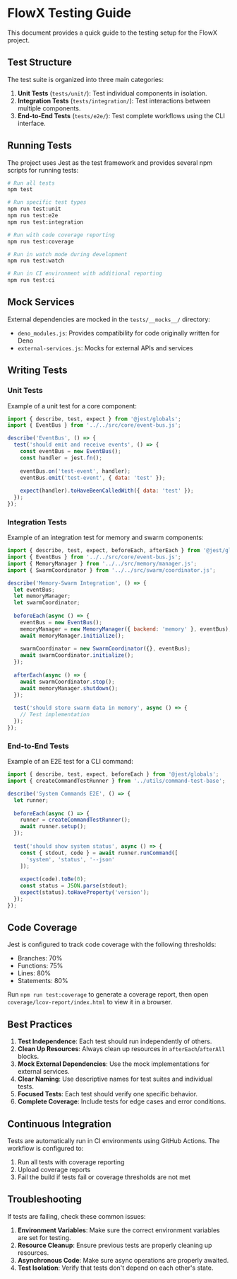 # FlowX Testing Guide

This document provides a quick guide to the testing setup for the FlowX project.

## Test Structure

The test suite is organized into three main categories:

1. **Unit Tests** (`tests/unit/`): Test individual components in isolation.
2. **Integration Tests** (`tests/integration/`): Test interactions between multiple components.
3. **End-to-End Tests** (`tests/e2e/`): Test complete workflows using the CLI interface.

## Running Tests

The project uses Jest as the test framework and provides several npm scripts for running tests:

```bash
# Run all tests
npm test

# Run specific test types
npm run test:unit
npm run test:e2e
npm run test:integration

# Run with code coverage reporting
npm run test:coverage

# Run in watch mode during development
npm run test:watch

# Run in CI environment with additional reporting
npm run test:ci
```

## Mock Services

External dependencies are mocked in the `tests/__mocks__/` directory:

- `deno_modules.js`: Provides compatibility for code originally written for Deno
- `external-services.js`: Mocks for external APIs and services

## Writing Tests

### Unit Tests

Example of a unit test for a core component:

```javascript
import { describe, test, expect } from '@jest/globals';
import { EventBus } from '../../src/core/event-bus.js';

describe('EventBus', () => {
  test('should emit and receive events', () => {
    const eventBus = new EventBus();
    const handler = jest.fn();
    
    eventBus.on('test-event', handler);
    eventBus.emit('test-event', { data: 'test' });
    
    expect(handler).toHaveBeenCalledWith({ data: 'test' });
  });
});
```

### Integration Tests

Example of an integration test for memory and swarm components:

```javascript
import { describe, test, expect, beforeEach, afterEach } from '@jest/globals';
import { EventBus } from '../../src/core/event-bus.js';
import { MemoryManager } from '../../src/memory/manager.js';
import { SwarmCoordinator } from '../../src/swarm/coordinator.js';

describe('Memory-Swarm Integration', () => {
  let eventBus;
  let memoryManager;
  let swarmCoordinator;
  
  beforeEach(async () => {
    eventBus = new EventBus();
    memoryManager = new MemoryManager({ backend: 'memory' }, eventBus);
    await memoryManager.initialize();
    
    swarmCoordinator = new SwarmCoordinator({}, eventBus);
    await swarmCoordinator.initialize();
  });
  
  afterEach(async () => {
    await swarmCoordinator.stop();
    await memoryManager.shutdown();
  });
  
  test('should store swarm data in memory', async () => {
    // Test implementation
  });
});
```

### End-to-End Tests

Example of an E2E test for a CLI command:

```javascript
import { describe, test, expect, beforeEach } from '@jest/globals';
import { createCommandTestRunner } from '../utils/command-test-base';

describe('System Commands E2E', () => {
  let runner;
  
  beforeEach(async () => {
    runner = createCommandTestRunner();
    await runner.setup();
  });
  
  test('should show system status', async () => {
    const { stdout, code } = await runner.runCommand([
      'system', 'status', '--json'
    ]);
    
    expect(code).toBe(0);
    const status = JSON.parse(stdout);
    expect(status).toHaveProperty('version');
  });
});
```

## Code Coverage

Jest is configured to track code coverage with the following thresholds:

- Branches: 70%
- Functions: 75%
- Lines: 80%
- Statements: 80%

Run `npm run test:coverage` to generate a coverage report, then open `coverage/lcov-report/index.html` to view it in a browser.

## Best Practices

1. **Test Independence**: Each test should run independently of others.
2. **Clean Up Resources**: Always clean up resources in `afterEach`/`afterAll` blocks.
3. **Mock External Dependencies**: Use the mock implementations for external services.
4. **Clear Naming**: Use descriptive names for test suites and individual tests.
5. **Focused Tests**: Each test should verify one specific behavior.
6. **Complete Coverage**: Include tests for edge cases and error conditions.

## Continuous Integration

Tests are automatically run in CI environments using GitHub Actions. The workflow is configured to:

1. Run all tests with coverage reporting
2. Upload coverage reports
3. Fail the build if tests fail or coverage thresholds are not met

## Troubleshooting

If tests are failing, check these common issues:

1. **Environment Variables**: Make sure the correct environment variables are set for testing.
2. **Resource Cleanup**: Ensure previous tests are properly cleaning up resources.
3. **Asynchronous Code**: Make sure async operations are properly awaited.
4. **Test Isolation**: Verify that tests don't depend on each other's state.